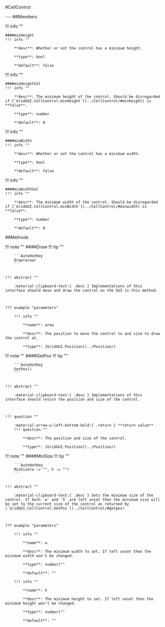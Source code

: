#CellControl
<figure markdown="1">

</figure>
---
##Members

!!! info ""

    ####minHeight
    !!! info ""

        **desc**: Whether or not the control has a minimum height.

        **type**: bool

        **default**: false

!!! info ""

    ####minHeightVal
    !!! info ""

        **desc**: The minimum height of the control. Should be disregarded if [`GridGUI.CellControl.minHeight`](../CellControl/#minheight) is **false**.

        **type**: number

        **default**: 0

!!! info ""

    ####minWidth
    !!! info ""

        **desc**: Whether or not the control has a minimum width.

        **type**: bool

        **default**: false

!!! info ""

    ####minWidthVal
    !!! info ""

        **desc**: The minimum width of the control. Should be disregarded if [`GridGUI.CellControl.minWidth`](../CellControl/#minwidth) is **false**.

        **type**: number

        **default**: 0

##Methods

!!! note ""
    ####Draw
    !!! tip ""

        ```AutoHotKey
        Draw(area)
        ```


    !!! abstract ""

        :material-clipboard-text:{ .desc } Implementations of this interface should move and draw the control on the GUI in this method.



    ??? example "parameters"

        !!! info ""

            **name**: area

            **desc**: The position to move the control to and size to draw the control at.

            **type**: [GridGUI.Position](../Position/)

!!! note ""
    ####GetPos
    !!! tip ""

        ```AutoHotKey
        GetPos()
        ```


    !!! abstract ""

        :material-clipboard-text:{ .desc } Implementations of this interface should return the position and size of the control.



    !!! question ""

        :material-arrow-u-left-bottom-bold:{ .return } **return value**
        !!! question ""

            **desc**: The position and size of the control.

            **type**: [GridGUI.Position](../Position/)

!!! note ""
    ####MinSize
    !!! tip ""

        ```AutoHotKey
        MinSize(w := "", h := "")
        ```


    !!! abstract ""

        :material-clipboard-text:{ .desc } Sets the minimum size of the control. If both `w` and `h` are left unset then the minimum size will be set to the current size of the control as returned by [`GridGUI.CellControl.GetPos`](../CellControl/#getpos)



    ??? example "parameters"

        !!! info ""

            **name**: w

            **desc**: The minimum width to set. If left unset then the minimum width won't be changed.

            **type**: number|""

            **default**: ""

        !!! info ""

            **name**: h

            **desc**: The minimum height to set. If left unset then the minimum height won't be changed.

            **type**: number|""

            **default**: ""


